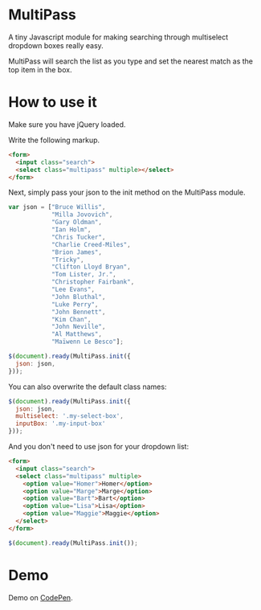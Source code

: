 # MultiPass

A tiny Javascript module for making searching through multiselect dropdown boxes really easy.

MultiPass will search the list as you type and set the nearest match as the top item in the box.

# How to use it
Make sure you have jQuery loaded.

Write the following markup.
```html
<form>
  <input class="search">
  <select class="multipass" multiple></select>
</form>
```

Next, simply pass your json to the init method on the MultiPass module.
```javascript
var json = ["Bruce Willis",
            "Milla Jovovich",
            "Gary Oldman",
            "Ian Holm",
            "Chris Tucker",
            "Charlie Creed-Miles",
            "Brion James",
            "Tricky",
            "Clifton Lloyd Bryan",
            "Tom Lister, Jr.",
            "Christopher Fairbank",
            "Lee Evans",
            "John Bluthal",
            "Luke Perry",
            "John Bennett",
            "Kim Chan",
            "John Neville",
            "Al Matthews",
            "Maïwenn Le Besco"];

$(document).ready(MultiPass.init({
  json: json,
}));
```

You can also overwrite the default class names:
```javascript
$(document).ready(MultiPass.init({
  json: json,
  multiselect: '.my-select-box',
  inputBox: '.my-input-box'
}));
```

And you don't need to use json for your dropdown list:
```html
<form>
  <input class="search">
  <select class="multipass" multiple>
    <option value="Homer">Homer</option>
    <option value="Marge">Marge</option>
    <option value="Bart">Bart</option>
    <option value="Lisa">Lisa</option>
    <option value="Maggie">Maggie</option>
  </select>
</form>
```
```javascript
$(document).ready(MultiPass.init());
```

# Demo
Demo on [CodePen](http://codepen.io/philipbrown/pen/HEDgk).
